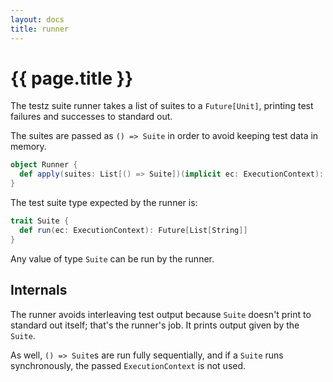```yaml
---
layout: docs
title: runner
---
```


# {{ page.title }}

The testz suite runner takes a list of suites to a `Future[Unit]`,
printing test failures and successes to standard out.

The suites are passed as `() => Suite` in order to avoid keeping
test data in memory.

```scala
object Runner {
  def apply(suites: List[() => Suite])(implicit ec: ExecutionContext): Future[Unit]
}
```

The test suite type expected by the runner is:

```scala
trait Suite {
  def run(ec: ExecutionContext): Future[List[String]]
}
```

Any value of type `Suite` can be run by the runner.

## Internals

The runner avoids interleaving test output because `Suite`
doesn't print to standard out itself; that's the runner's job.
It prints output given by the `Suite`.

As well, `() => Suite`s are run fully sequentially, and if a
`Suite` runs synchronously, the passed `ExecutionContext` is not
used.

